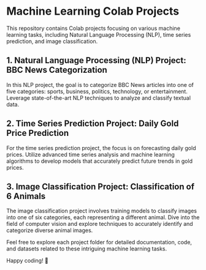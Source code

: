 # Machine Learning Colab Projects

This repository contains Colab projects focusing on various machine learning tasks, including Natural Language Processing (NLP), time series prediction, and image classification.

## 1. Natural Language Processing (NLP) Project: BBC News Categorization

In this NLP project, the goal is to categorize BBC News articles into one of five categories: sports, business, politics, technology, or entertainment. Leverage state-of-the-art NLP techniques to analyze and classify textual data.

## 2. Time Series Prediction Project: Daily Gold Price Prediction

For the time series prediction project, the focus is on forecasting daily gold prices. Utilize advanced time series analysis and machine learning algorithms to develop models that accurately predict future trends in gold prices.

## 3. Image Classification Project: Classification of 6 Animals

The image classification project involves training models to classify images into one of six categories, each representing a different animal. Dive into the field of computer vision and explore techniques to accurately identify and categorize diverse animal images.

Feel free to explore each project folder for detailed documentation, code, and datasets related to these intriguing machine learning tasks.

Happy coding! 🚀
